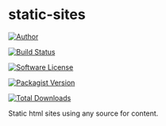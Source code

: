 # static-sites

[![Author](http://img.shields.io/badge/author-@jjpmann-blue.svg?style=flat-square)](https://twitter.com/jjpmann)

[![Build Status](https://img.shields.io/travis/jjpmann/static-sites/master.svg?style=flat-square)](https://travis-ci.org/jjpmann/static-sites)

[![Software License](https://img.shields.io/badge/license-MIT-brightgreen.svg?style=flat-square)](LICENSE)

[![Packagist Version](https://img.shields.io/packagist/v/jjpmann/static-sites.svg?style=flat-square)](https://packagist.org/packages/jjpmann/static-sites)

[![Total Downloads](https://img.shields.io/packagist/dt/jjpmann/static-sites.svg?style=flat-square)](https://packagist.org/packages/jjpmann/static-sites)

Static html sites using any source for content.
